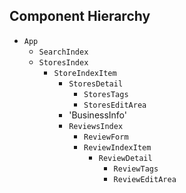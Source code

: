 ## Component Hierarchy

* `App`
  * `SearchIndex`
  * `StoresIndex`
    * `StoreIndexItem`
      * `StoresDetail`
        * `StoresTags`
        * `StoresEditArea`
      * 'BusinessInfo'
      * `ReviewsIndex`
        * `ReviewForm`
        * `ReviewIndexItem`
          * `ReviewDetail`
            * `ReviewTags`
            * `ReviewEditArea`
